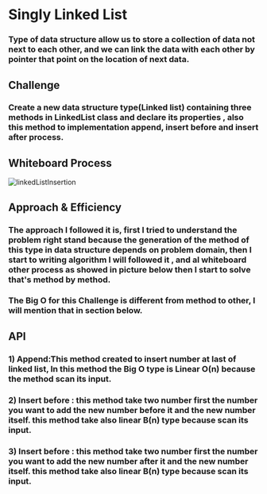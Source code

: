 # Singly Linked List
### Type of data structure allow us to store a collection of data not next to each other, and we can link the data with each other by pointer that point on the location of next data.

## Challenge
### Create a new data structure type(Linked list) containing three methods in LinkedList class and declare its properties , also this method to implementation append, insert before and insert after process.

## Whiteboard Process
![linkedListInsertion](linkedListInsertion.png)


## Approach & Efficiency
### The approach I followed it is, first I tried to understand the problem right stand because the generation of the method of this type in data structure depends on problem domain, then I start to writing algorithm I will followed it , and al whiteboard other process as showed in picture below then I start to solve that's method by method.
### The Big O for this Challenge is different from method to other, I will mention that in section below.

## API
### 1) Append:This method created to insert number at last of linked list, In this method the Big O type is Linear O(n) because the method scan its input.


### 2) Insert before : this method take two number first the number you want to add the new number before it and the new number itself. this method take also linear B(n) type because scan its input.

### 3) Insert before : this method take two number first the number you want to add the new number after it and the new number itself. this method take also linear B(n) type because scan its input.
